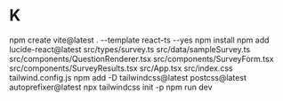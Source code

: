 # K
npm create vite@latest . --template react-ts --yes
npm install
npm add lucide-react@latest
src/types/survey.ts
src/data/sampleSurvey.ts
src/components/QuestionRenderer.tsx
src/components/SurveyForm.tsx
src/components/SurveyResults.tsx
src/App.tsx
src/index.css
tailwind.config.js
npm add -D tailwindcss@latest postcss@latest autoprefixer@latest
npx tailwindcss init -p
npm run dev

